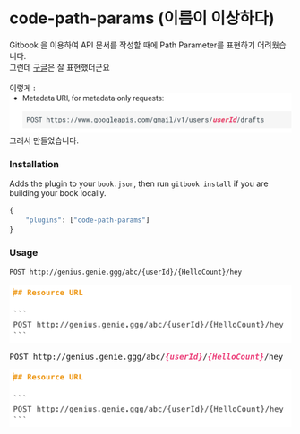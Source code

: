 # code-path-params (이름이 이상하다)

Gitbook 을 이용하여 API 문서를 작성할 때에 Path Parameter를 표현하기 어려웠습니다.<br/>
그런데 [구글](https://developers.google.com/gmail/api/v1/reference/users/drafts/create)은 잘 표현했더군요<br/><br/>
이렇게 : <br/>![alt text](https://github.com/KimGenius/code-path-params/blob/master/imgs/google_screenshot.png)<br/>
그래서 만들었습니다.

### Installation

Adds the plugin to your `book.json`, then run `gitbook install` if you are building your book locally.

```js
{
    "plugins": ["code-path-params"]
}
```

### Usage

```md
POST http://genius.genie.ggg/abc/{userId}/{HelloCount}/hey
```

![alt text](https://github.com/KimGenius/code-path-params/blob/master/imgs/ex_screenshot.png)

<pre><span>POST http://genius.genie.ggg/abc/<var><span style="color:#ec407a;font-weight:bold;font-style:italic;">{userId}</span></var>/<var><span style="color:#ec407a;font-weight:bold;font-style:italic;">{HelloCount}</span></var>/hey</span></pre>

![alt text](https://github.com/KimGenius/code-path-params/blob/master/imgs/ex_screenshot.png)

